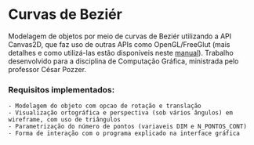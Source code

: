 # Curvas de Beziér

Modelagem de objetos por meio de curvas de Beziér utilizando a API Canvas2D, que faz uso de outras APIs como OpenGL/FreeGlut (mais detalhes e como utilizá-las estão disponíveis neste [manual]()). Trabalho desenvolvido para a disciplina de Computação Gráfica, ministrada pelo professor César Pozzer.

### Requisitos implementados:
    - Modelagem do objeto com opcao de rotação e translação
    - Visualização ortográfica e perspectiva (sob vários ângulos) em wireframe, com uso de triângulos
    - Parametrização do número de pontos (variaveis DIM e N_PONTOS_CONT)
    - Forma de interação com o programa explicado na interface gráfica
 
